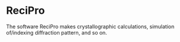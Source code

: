 # ReciPro
The software ReciPro makes crystallographic calculations, simulation of/indexing diffraction pattern, and so on.
